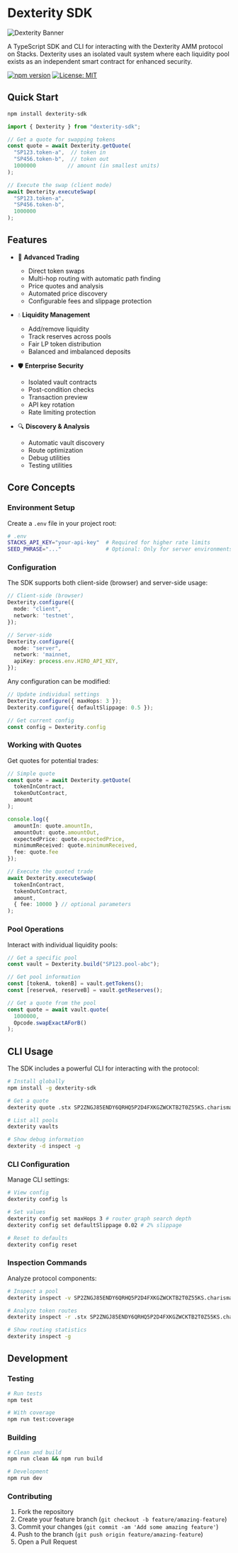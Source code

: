 # Dexterity SDK

![Dexterity Banner](https://github.com/r0zar/dexterity/blob/main/github-banner.png)

A TypeScript SDK and CLI for interacting with the Dexterity AMM protocol on Stacks. Dexterity uses an isolated vault system where each liquidity pool exists as an independent smart contract for enhanced security.

[![npm version](https://badge.fury.io/js/dexterity-sdk.svg)](https://badge.fury.io/js/dexterity-sdk)
[![License: MIT](https://img.shields.io/badge/License-MIT-yellow.svg)](https://opensource.org/licenses/MIT)

## Quick Start
```bash
npm install dexterity-sdk
```

```typescript
import { Dexterity } from "dexterity-sdk";

// Get a quote for swapping tokens
const quote = await Dexterity.getQuote(
  "SP123.token-a",  // token in
  "SP456.token-b",  // token out
  1000000          // amount (in smallest units)
);

// Execute the swap (client mode)
await Dexterity.executeSwap(
  "SP123.token-a", 
  "SP456.token-b", 
  1000000
);
```

## Features

- 🔄 **Advanced Trading**
  - Direct token swaps
  - Multi-hop routing with automatic path finding
  - Price quotes and analysis
  - Automated price discovery
  - Configurable fees and slippage protection

- 💧 **Liquidity Management**
  - Add/remove liquidity
  - Track reserves across pools
  - Fair LP token distribution
  - Balanced and imbalanced deposits

- 🛡️ **Enterprise Security**
  - Isolated vault contracts
  - Post-condition checks
  - Transaction preview
  - API key rotation
  - Rate limiting protection

- 🔍 **Discovery & Analysis**
  - Automatic vault discovery
  - Route optimization
  - Debug utilities
  - Testing utilities

## Core Concepts

### Environment Setup

Create a `.env` file in your project root:

```bash
# .env
STACKS_API_KEY="your-api-key"  # Required for higher rate limits
SEED_PHRASE="..."              # Optional: Only for server environments
```

### Configuration

The SDK supports both client-side (browser) and server-side usage:

```typescript
// Client-side (browser)
Dexterity.configure({
  mode: "client",
  network: 'testnet',
});

// Server-side
Dexterity.configure({
  mode: "server",
  network: 'mainnet,
  apiKey: process.env.HIRO_API_KEY,
});
```

Any configuration can be modified:

```typescript
// Update individual settings
Dexterity.configure({ maxHops: 3 });
Dexterity.configure({ defaultSlippage: 0.5 });

// Get current config
const config = Dexterity.config
```

### Working with Quotes

Get quotes for potential trades:

```typescript
// Simple quote
const quote = await Dexterity.getQuote(
  tokenInContract,
  tokenOutContract,
  amount
);

console.log({
  amountIn: quote.amountIn,
  amountOut: quote.amountOut,
  expectedPrice: quote.expectedPrice,
  minimumReceived: quote.minimumReceived,
  fee: quote.fee
});

// Execute the quoted trade
await Dexterity.executeSwap(
  tokenInContract, 
  tokenOutContract, 
  amount,
  { fee: 10000 } // optional parameters
);
```

### Pool Operations

Interact with individual liquidity pools:

```typescript
// Get a specific pool
const vault = Dexterity.build("SP123.pool-abc");

// Get pool information
const [tokenA, tokenB] = vault.getTokens();
const [reserveA, reserveB] = vault.getReserves();

// Get a quote from the pool
const quote = await vault.quote(
  1000000,
  Opcode.swapExactAForB()
);
```

## CLI Usage

The SDK includes a powerful CLI for interacting with the protocol:

```bash
# Install globally
npm install -g dexterity-sdk

# Get a quote
dexterity quote .stx SP2ZNGJ85ENDY6QRHQ5P2D4FXKGZWCKTB2T0Z55KS.charisma-token 1000000

# List all pools
dexterity vaults

# Show debug information
dexterity -d inspect -g
```

### CLI Configuration

Manage CLI settings:

```bash
# View config
dexterity config ls

# Set values
dexterity config set maxHops 3 # router graph search depth
dexterity config set defaultSlippage 0.02 # 2% slippage

# Reset to defaults
dexterity config reset
```

### Inspection Commands

Analyze protocol components:

```bash
# Inspect a pool
dexterity inspect -v SP2ZNGJ85ENDY6QRHQ5P2D4FXKGZWCKTB2T0Z55KS.charisma-token

# Analyze token routes
dexterity inspect -r .stx SP2ZNGJ85ENDY6QRHQ5P2D4FXKGZWCKTB2T0Z55KS.charisma-token

# Show routing statistics
dexterity inspect -g
```

## Development

### Testing

```bash
# Run tests
npm test

# With coverage
npm run test:coverage
```

### Building

```bash
# Clean and build
npm run clean && npm run build

# Development
npm run dev
```

### Contributing

1. Fork the repository
2. Create your feature branch (`git checkout -b feature/amazing-feature`)
3. Commit your changes (`git commit -am 'Add some amazing feature'`)
4. Push to the branch (`git push origin feature/amazing-feature`)
5. Open a Pull Request
